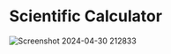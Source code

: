 # Scientific Calculator
![Screenshot 2024-04-30 212833](https://github.com/Bhavaneet/Java-projects/assets/130878982/abf7f4a5-6b65-42d8-9eb1-a16b5decd77f)

